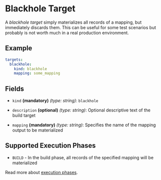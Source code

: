 # Blackhole Target

A *blackhole target* simply materializes all records of a mapping, but immediately discards them. This can be 
useful for some test scenarios but probably is not worth much in a real production environment.
 

## Example

```yaml
targets:
  blackhole:
    kind: blackhole
    mapping: some_mapping
```

## Fields

* `kind` **(mandatory)** *(type: string)*: `blackhole`

* `description` **(optional)** *(type: string)*: 
Optional descriptive text of the build target

* `mapping` **(mandatory)** *(type: string)*: 
Specifies the name of the mapping output to be materialized


## Supported Execution Phases
* `BUILD` - In the build phase, all records of the specified mapping will be materialized

Read more about [execution phases](../../concepts/lifecycle.md).
